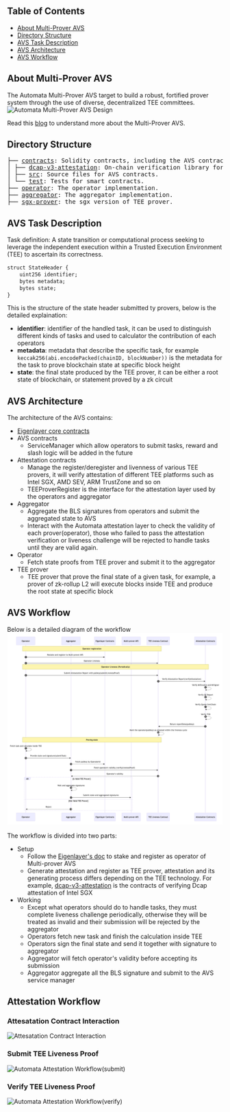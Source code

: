 ## Table of Contents
- [About Multi-Prover AVS](#about-multi-prover-avs)
- [Directory Structure](#directory-structure)
- [AVS Task Description](#avs-task-description)
- [AVS Architecture](#avs-architecture)
- [AVS Workflow](#avs-workflow)
## About Multi-Prover AVS
The Automata Multi-Prover AVS target to build a robust, fortified prover system through the use of diverse, decentralized TEE committees.
![Automata Multi-Prover AVS Design](/assets/multiprover-design.png)

Read this [blog](https://www.notion.so/atanetwork/Elevating-ZK-Security-with-Multi-Prover-AVS-cc1f4d1fc0b341d4a4b90a16f7b8bbb3) to understand more about the Multi-Prover AVS.

## Directory Structure
<pre>
├── <a href="./contracts/">contracts</a>: Solidity contracts, including the AVS contracts and the attestation layer contracts.
│ ├── <a href="./contracts/dcap-v3-attestation/">dcap-v3-attestation</a>: On-chain verification library for Dcap attestation of Intel SGX.
│ ├── <a href="./contracts/src/">src</a>: Source files for AVS contracts.
│ └── <a href="./contracts/test/">test</a>: Tests for smart contracts.
├── <a href="./operator/">operator</a>: The operator implementation.
├── <a href="./aggregator/">aggregator</a>: The aggregator implementation.
├── <a href="https://github.com/automata-network/sgx-prover/tree/avs">sgx-prover</a>: the sgx version of TEE prover.
</pre>

## AVS Task Description
Task definition: A state transition or computational process seeking to leverage the independent execution within a Trusted Execution Environment (TEE) to ascertain its correctness.

```solidity
struct StateHeader {
    uint256 identifier;
    bytes metadata;
    bytes state;
}
```
This is the structure of the state header submitted ty provers, below is the detailed explaination:
- **identifier**: identifier of the handled task, it can be used to distinguish different kinds of tasks and used to calculator the contribution of each operators
- **metadata**: metadata that describe the specific task, for example `keccak256(abi.encodePacked(chainID, blockNumber))` is the metadata for the task to prove blockchain state at specific block height
- **state**: the final state produced by the TEE prover, it can be either a root state of blockchain, or statement proved by a zk circuit

## AVS Architecture
The architecture of the AVS contains:
- [Eigenlayer core contracts](https://github.com/Layr-Labs/eigenlayer-contracts)
- AVS contracts
    - ServiceManager which allow operators to submit tasks, reward and slash logic will be added in the future
- Attestation contracts
    - Manage the register/deregister and livenness of various TEE provers, it will verify attestation of different TEE platforms such as Intel SGX, AMD SEV, ARM TrustZone and so on
    - TEEProverRegister is the interface for the attestation layer used by the operators and aggregator
- Aggregator
    - Aggregate the BLS signatures from operators and submit the aggregated state to AVS
    - Interact with the Automata attestation layer to check the validity of each prover(operator), those who failed to pass the attestation verification or liveness challenge will be rejected to handle tasks until they are valid again.
- Operator
    - Fetch state proofs from TEE prover and submit it to the aggregator
- TEE prover
    - TEE prover that prove the final state of a given task, for example, a prover of zk-rollup L2 will execute blocks inside TEE and produce the root state at specific block

## AVS Workflow
Below is a detailed diagram of the workflow
![Automata Multi-Prover AVS Workflow](/assets/avs-workflow.png)

The workflow is divided into two parts:
- Setup
    - Follow the [Eigenlayer's doc](https://docs.eigenlayer.xyz/eigenlayer/overview) to stake and register as operator of Multi-prover AVS
    - Generate attestation and register as TEE prover, attestation and its generating process differs depending on the TEE technology. For example, [dcap-v3-attestation](./contracts/dcap-v3-attestation/) is the contracts of verifying Dcap attestation of Intel SGX
- Working
    - Except what operators should do to handle tasks, they must complete liveness challenge periodically, otherwise they will be treated as invalid and their submission will be rejected by the aggregator
    - Operators fetch new task and finish the calculation inside TEE
    - Operators sign the final state and send it together with signature to aggregator
    - Aggregator will fetch operator's validity before accepting its submission
    - Aggregator aggregate all the BLS signature and submit to the AVS service manager

## Attestation Workflow

### Attesatation Contract Interaction
![Attesatation Contract Interaction](/assets/attestation-contract-interaction.png)

### Submit TEE Liveness Proof
![Automata Attestation Workflow(submit)](/assets/submit-tee-liveness-proof.png)

### Verify TEE Liveness Proof
![Automata Attestation Workflow(verify)](/assets/verify-tee-liveness-proof.png)

